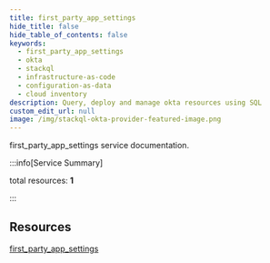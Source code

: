 ```yaml
---
title: first_party_app_settings
hide_title: false
hide_table_of_contents: false
keywords:
  - first_party_app_settings
  - okta
  - stackql
  - infrastructure-as-code
  - configuration-as-data
  - cloud inventory
description: Query, deploy and manage okta resources using SQL
custom_edit_url: null
image: /img/stackql-okta-provider-featured-image.png
---
```


first_party_app_settings service documentation.

:::info[Service Summary]

total resources: __1__  

:::

## Resources
<div class="row">
<div class="providerDocColumn">
<a href="/services/first_party_app_settings/first_party_app_settings/">first_party_app_settings</a>
</div>
<div class="providerDocColumn">

</div>
</div>